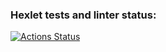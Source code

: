 ### Hexlet tests and linter status:
[![Actions Status](https://github.com/ahsvetaa/qa-engineer-project-84/actions/workflows/hexlet-check.yml/badge.svg)](https://github.com/ahsvetaa/qa-engineer-project-84/actions)
